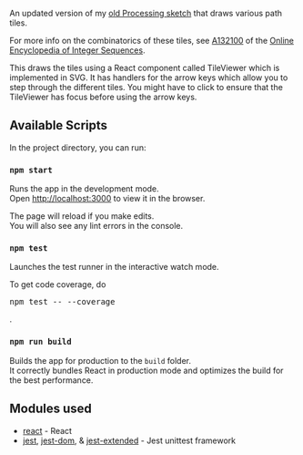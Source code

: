 An updated version of my [old Processing sketch](https://blog.garritys.org/2012/01/tile-explorer.html) that draws
various path tiles.

For more info on the combinatorics of these tiles, see [A132100](https://oeis.org/A132100) of the [Online Encyclopedia of Integer Sequences](http://oeis.org).

This draws the tiles using a React component called TileViewer which is implemented in SVG. It has handlers for the arrow keys which allow you to step through the different tiles. You might have to click to ensure that the TileViewer has focus before using the arrow keys.

## Available Scripts

In the project directory, you can run:

### `npm start`

Runs the app in the development mode.<br />
Open [http://localhost:3000](http://localhost:3000) to view it in the browser.

The page will reload if you make edits.<br />
You will also see any lint errors in the console.

### `npm test`

Launches the test runner in the interactive watch mode.<br />

To get code coverage, do <pre>npm test -- --coverage</pre>.

### `npm run build`

Builds the app for production to the `build` folder.<br />
It correctly bundles React in production mode and optimizes the build for the best performance.

## Modules used

* [react](https://reactjs.org/) - React
* [jest](https://jestjs.io/), [jest-dom](https://github.com/testing-library/jest-dom), & [jest-extended](https://github.com/jest-community/jest-extended) - Jest unittest framework
